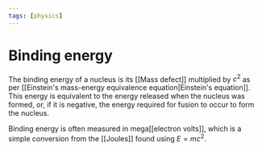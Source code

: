 ```yaml
---
tags: [physics]
---
```


# Binding energy
The binding energy of a nucleus is its [[Mass defect]] multiplied by $c^2$ as per [[Einstein's mass-energy equivalence equation|Einstein's equation]]. This energy is equivalent to the energy released when the nucleus was formed, or, if it is negative, the energy required for fusion to occur to form the nucleus. 

Binding energy is often measured in mega[[electron volts]], which is a simple conversion from the [[Joules]] found using $E=mc^2$.